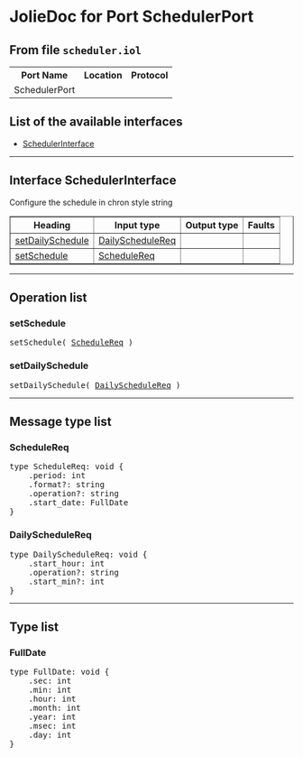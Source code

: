 <html>
<head></head><body>
<h1>JolieDoc for Port SchedulerPort</h1>
<h2>From file <code>scheduler.iol</code></h2>
<table>
<tr>
<th>Port Name</th>
<th>Location</th>
<th>Protocol</th>
</tr>
<tr>
<td>SchedulerPort</td>
<td></td>
<td></td>
</tr>
</table>
<h2>List of the available interfaces</h2>
<ul>
<li><a href="#SchedulerInterface">SchedulerInterface </a>
</ul>
<hr>
<h2 id=SchedulerInterface>Interface SchedulerInterface</h2>
<a name="SchedulerInterface"></a>
Configure the schedule in chron style string
<table border="1">
<tr>
<th>Heading</th>
<th>Input type</th>
<th>Output type</th>
<th>Faults</th>
</tr>
<tr>
<td><a href="#setDailySchedule">setDailySchedule</a></td>
<td><a href="#DailyScheduleReq">DailyScheduleReq</a><br /></td><td>&nbsp;</td><td>&nbsp;</td>
</tr>
</tr>
<tr>
<td><a href="#setSchedule">setSchedule</a></td>
<td><a href="#ScheduleReq">ScheduleReq</a><br /></td><td>&nbsp;</td><td>&nbsp;</td>
</tr>
</tr>
</table>
<hr>
<h2>Operation list</h2>
<div class="operation-title"><a name="setSchedule"></a><h3 id="setSchedule">setSchedule</h3></div>
<p><pre>setSchedule( <a href="#ScheduleReq">ScheduleReq</a> )</pre></p>
<div class="operation-title"><a name="setDailySchedule"></a><h3 id="setDailySchedule">setDailySchedule</h3></div>
<p><pre>setDailySchedule( <a href="#DailyScheduleReq">DailyScheduleReq</a> )</pre></p>
<hr>
<h2>Message type list</h2>
<a name="ScheduleReq"></a><h3 id="ScheduleReq">ScheduleReq</h3>
<pre lang="jolie">type ScheduleReq: void { 
    .period: int
    .format?: string
    .operation?: string
    .start_date: FullDate
}</pre>
<a name="DailyScheduleReq"></a><h3 id="DailyScheduleReq">DailyScheduleReq</h3>
<pre lang="jolie">type DailyScheduleReq: void { 
    .start_hour: int
    .operation?: string
    .start_min?: int
}</pre>
<hr>
<h2>Type list</h2>
<h3 id="FullDate">FullDate</h3>
<a name="FullDate"></a>
<pre lang="jolie">type FullDate: void { 
    .sec: int
    .min: int
    .hour: int
    .month: int
    .year: int
    .msec: int
    .day: int
}</pre>
</body>
</html>
